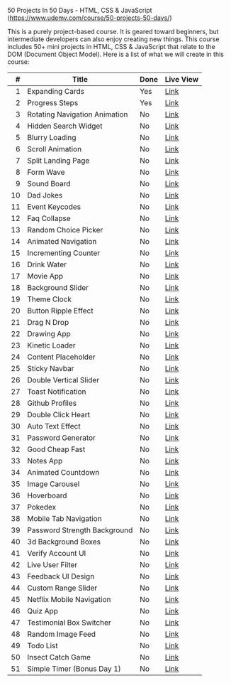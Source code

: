 50 Projects In 50 Days - HTML, CSS & JavaScript (https://www.udemy.com/course/50-projects-50-days/)

This is a purely project-based course. It is geared toward beginners, but intermediate developers can also enjoy creating new things. This course includes 50+ mini projects in HTML, CSS & JavaScript that relate to the DOM (Document Object Model). Here is a list of what we will create in this course:

|   # | Title                         | Done | Live View |
| --: | ----------------------------- | ---- | --------- |
|   1 | Expanding Cards               | Yes  | [Link]()  |
|   2 | Progress Steps                | Yes  | [Link]()  |
|   3 | Rotating Navigation Animation | No   | [Link]()  |
|   4 | Hidden Search Widget          | No   | [Link]()  |
|   5 | Blurry Loading                | No   | [Link]()  |
|   6 | Scroll Animation              | No   | [Link]()  |
|   7 | Split Landing Page            | No   | [Link]()  |
|   8 | Form Wave                     | No   | [Link]()  |
|   9 | Sound Board                   | No   | [Link]()  |
|  10 | Dad Jokes                     | No   | [Link]()  |
|  11 | Event Keycodes                | No   | [Link]()  |
|  12 | Faq Collapse                  | No   | [Link]()  |
|  13 | Random Choice Picker          | No   | [Link]()  |
|  14 | Animated Navigation           | No   | [Link]()  |
|  15 | Incrementing Counter          | No   | [Link]()  |
|  16 | Drink Water                   | No   | [Link]()  |
|  17 | Movie App                     | No   | [Link]()  |
|  18 | Background Slider             | No   | [Link]()  |
|  19 | Theme Clock                   | No   | [Link]()  |
|  20 | Button Ripple Effect          | No   | [Link]()  |
|  21 | Drag N Drop                   | No   | [Link]()  |
|  22 | Drawing App                   | No   | [Link]()  |
|  23 | Kinetic Loader                | No   | [Link]()  |
|  24 | Content Placeholder           | No   | [Link]()  |
|  25 | Sticky Navbar                 | No   | [Link]()  |
|  26 | Double Vertical Slider        | No   | [Link]()  |
|  27 | Toast Notification            | No   | [Link]()  |
|  28 | Github Profiles               | No   | [Link]()  |
|  29 | Double Click Heart            | No   | [Link]()  |
|  30 | Auto Text Effect              | No   | [Link]()  |
|  31 | Password Generator            | No   | [Link]()  |
|  32 | Good Cheap Fast               | No   | [Link]()  |
|  33 | Notes App                     | No   | [Link]()  |
|  34 | Animated Countdown            | No   | [Link]()  |
|  35 | Image Carousel                | No   | [Link]()  |
|  36 | Hoverboard                    | No   | [Link]()  |
|  37 | Pokedex                       | No   | [Link]()  |
|  38 | Mobile Tab Navigation         | No   | [Link]()  |
|  39 | Password Strength Background  | No   | [Link]()  |
|  40 | 3d Background Boxes           | No   | [Link]()  |
|  41 | Verify Account UI             | No   | [Link]()  |
|  42 | Live User Filter              | No   | [Link]()  |
|  43 | Feedback UI Design            | No   | [Link]()  |
|  44 | Custom Range Slider           | No   | [Link]()  |
|  45 | Netflix Mobile Navigation     | No   | [Link]()  |
|  46 | Quiz App                      | No   | [Link]()  |
|  47 | Testimonial Box Switcher      | No   | [Link]()  |
|  48 | Random Image Feed             | No   | [Link]()  |
|  49 | Todo List                     | No   | [Link]()  |
|  50 | Insect Catch Game             | No   | [Link]()  |
|  51 | Simple Timer (Bonus Day 1)    | No   | [Link]()  |

